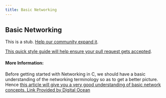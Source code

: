 ```yaml
---
title: Basic Networking
---
```

## Basic Networking

This is a stub. <a href='https://github.com/freecodecamp/guides/tree/master/src/pages/agile/acceptance-testing/index.md' target='_blank' rel='nofollow'>Help our community expand it</a>.

<a href='https://github.com/freecodecamp/guides/blob/master/README.md' target='_blank' rel='nofollow'>This quick style guide will help ensure your pull request gets accepted</a>.

<!-- The article goes here, in GitHub-flavored Markdown. Feel free to add YouTube videos, images, and CodePen/JSBin embeds  -->

#### More Information:
<!-- Please add any articles you think might be helpful to read before writing the article -->

Before getting started with Networking in C, we should have a basic understanding of the networking terminology so as to get a better picture. Hence <a href="https://www.digitalocean.com/community/tutorials/an-introduction-to-networking-terminology-interfaces-and-protocols" target='_blank' rel='nofollow'>this article  will give you a very good understanding of basic network concepts. Link Provided by Digital Ocean</a>



